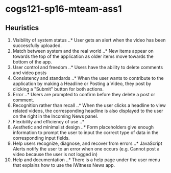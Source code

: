 # cogs121-sp16-mteam-ass1

## Heuristics
1. Visibility of system status
..* User gets an alert when the video has been successfully uploaded.
2. Match between system and the real world
..* New items appear on towards the top of the application as older items move towards the bottom of the app.
3. User control and freedom
..* Users have the ability to delete comments and video posts
4. Consistency and standards
..* When the user wants to contribute to the application by making a Headline or Posting a Video, they post by clicking a "Submit" button for both actions.
5. Error
..* Users are prompted to confirm before they delete a post or comment.
6. Recognition rather than recall
..* When the user clicks a headline to view related videos, the corresponding headline is also displayed to the user on the right in the Incoming News panel.
7. Flexibility and efficiency of use
..* 
8. Aesthetic and minimalist design
..* Form placeholders give enough information to prompt the user to input the correct type of data in the corresponding input fields.
9. Help users recognize, diagnose, and recover from errors
..* JavaScript Alerts notify the user to an error when one occurs (e.g. Cannot post a video because the user is not logged in)
10. Help and documentation
..* There is a help page under the user menu that explains how to use the iWitness News app.
